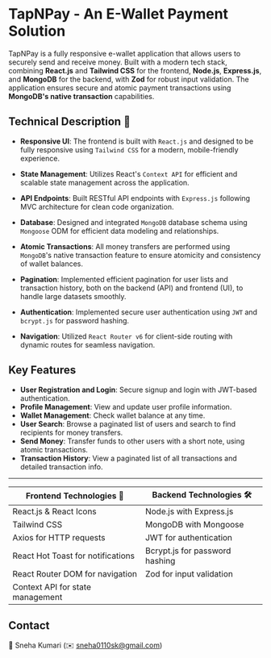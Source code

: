 # TapNPay - An E-Wallet Payment Solution

TapNPay is a fully responsive e-wallet application that allows users to securely send and receive money. Built with a modern tech stack, combining **React.js** and **Tailwind CSS** for the frontend, **Node.js**, **Express.js**, and **MongoDB** for the backend, with **Zod** for robust input validation. The application ensures secure and atomic payment transactions using **MongoDB's native transaction** capabilities.


## Technical Description 📃

- **Responsive UI**: The frontend is built with `React.js` and designed to be fully responsive using `Tailwind CSS` for a modern, mobile-friendly experience. 

- **State Management**: Utilizes React's `Context API` for efficient and scalable state management across the application.

- **API Endpoints**: Built RESTful API endpoints with `Express.js` following MVC architecture for clean code organization. 

- **Database**: Designed and integrated `MongoDB` database schema using `Mongoose` ODM for efficient data modeling and relationships. 

- **Atomic Transactions**: All money transfers are performed using `MongoDB`'s native transaction feature to ensure atomicity and consistency of wallet balances. 

- **Pagination**: Implemented efficient pagination for user lists and transaction history, both on the backend (API) and frontend (UI), to handle large datasets smoothly. 

- **Authentication**: Implemented secure user authentication using `JWT` and `bcrypt.js` for password hashing. 

- **Navigation**: Utilized `React Router v6` for client-side routing with dynamic routes for seamless navigation.


## Key Features

- **User Registration and Login**: Secure signup and login with JWT-based authentication.
- **Profile Management**: View and update user profile information.
- **Wallet Management**: Check wallet balance at any time.
- **User Search**:  Browse a paginated list of users and search to find recipients for money transfers.
- **Send Money**: Transfer funds to other users with a short note, using atomic transactions.
- **Transaction History**: View a paginated list of all transactions and detailed transaction info.


---

<div align="center">

| Frontend Technologies 🎨         | Backend Technologies 🛠           |
|----------------------------------|-----------------------------------|
| React.js & React Icons           | Node.js with Express.js           |
| Tailwind CSS                     | MongoDB with Mongoose             |
| Axios for HTTP requests          | JWT for authentication            |
| React Hot Toast for notifications| Bcrypt.js for password hashing    |
| React Router DOM for navigation  | Zod for input validation          |
| Context API for state management |                                   |

</div>


## Contact

👾 Sneha Kumari (✉️ [sneha0110sk@gmail.com](mailto:sneha0110sk@gmail.com))
